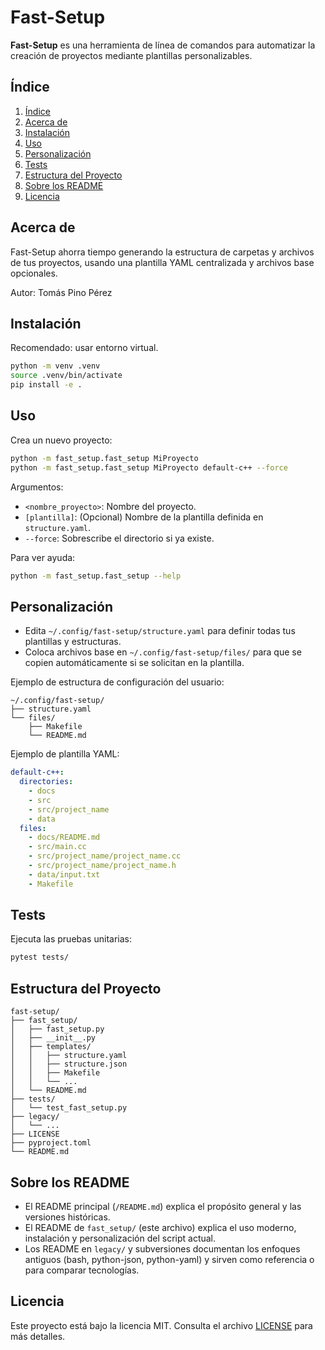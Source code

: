 # Fast-Setup

**Fast-Setup** es una herramienta de línea de comandos para automatizar la creación de proyectos mediante plantillas personalizables.

## Índice
1. [Índice](#índice)
2. [Acerca de](#acerca-de)
3. [Instalación](#instalación)
4. [Uso](#uso)
5. [Personalización](#personalización)
6. [Tests](#tests)
7. [Estructura del Proyecto](#estructura-del-proyecto)
8. [Sobre los README](#sobre-los-readme)
9. [Licencia](#licencia)

## Acerca de
Fast-Setup ahorra tiempo generando la estructura de carpetas y archivos de tus proyectos, usando una plantilla YAML centralizada y archivos base opcionales.

Autor: Tomás Pino Pérez

## Instalación

Recomendado: usar entorno virtual.

```sh
python -m venv .venv
source .venv/bin/activate
pip install -e .
```

## Uso

Crea un nuevo proyecto:
```sh
python -m fast_setup.fast_setup MiProyecto
python -m fast_setup.fast_setup MiProyecto default-c++ --force
```

Argumentos:
- `<nombre_proyecto>`: Nombre del proyecto.
- `[plantilla]`: (Opcional) Nombre de la plantilla definida en `structure.yaml`.
- `--force`: Sobrescribe el directorio si ya existe.

Para ver ayuda:
```sh
python -m fast_setup.fast_setup --help
```

## Personalización

- Edita `~/.config/fast-setup/structure.yaml` para definir todas tus plantillas y estructuras.
- Coloca archivos base en `~/.config/fast-setup/files/` para que se copien automáticamente si se solicitan en la plantilla.

Ejemplo de estructura de configuración del usuario:
```
~/.config/fast-setup/
├── structure.yaml
└── files/
    ├── Makefile
    └── README.md
```

Ejemplo de plantilla YAML:
```yaml
default-c++:
  directories:
    - docs
    - src
    - src/project_name
    - data
  files:
    - docs/README.md
    - src/main.cc
    - src/project_name/project_name.cc
    - src/project_name/project_name.h
    - data/input.txt
    - Makefile
```

## Tests

Ejecuta las pruebas unitarias:
```sh
pytest tests/
```

## Estructura del Proyecto

```
fast-setup/
├── fast_setup/
│   ├── fast_setup.py
│   ├── __init__.py
│   ├── templates/
│   │   ├── structure.yaml
│   │   ├── structure.json
│   │   ├── Makefile
│   │   └── ...
│   └── README.md
├── tests/
│   └── test_fast_setup.py
├── legacy/
│   └── ...
├── LICENSE
├── pyproject.toml
└── README.md
```

## Sobre los README

- El README principal (`/README.md`) explica el propósito general y las versiones históricas.
- El README de `fast_setup/` (este archivo) explica el uso moderno, instalación y personalización del script actual.
- Los README en `legacy/` y subversiones documentan los enfoques antiguos (bash, python-json, python-yaml) y sirven como referencia o para comparar tecnologías.

## Licencia

Este proyecto está bajo la licencia MIT. Consulta el archivo [LICENSE](../LICENSE) para más detalles.